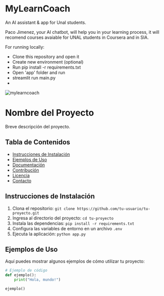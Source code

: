 # MyLearnCoach
An AI assistant &amp; app for Unal students.

Paco Jimenez, your AI chatbot, will help you in your learning process, it will recomend courses avaiable for UNAL students in Coursera and in SIA.

For running locally:
- Clone this repository and open it
- Create new environment (optional)
- Run pip install -r requirements.txt
- Open 'app' folder and run
- streamlit run main.py
- 
![mylearncoach](https://github.com/LozanoJohan/MyLearnCoach/assets/108693709/c4424823-ee6b-4c0b-b0f7-08ad33c34250)

# Nombre del Proyecto

Breve descripción del proyecto.

## Tabla de Contenidos

- [Instrucciones de Instalación](#instrucciones-de-instalación)
- [Ejemplos de Uso](#ejemplos-de-uso)
- [Documentación](#documentación)
- [Contribución](#contribución)
- [Licencia](#licencia)
- [Contacto](#contacto)

## Instrucciones de Instalación

1. Clona el repositorio: `git clone https://github.com/tu-usuario/tu-proyecto.git`
2. Ingresa al directorio del proyecto: `cd tu-proyecto`
3. Instala las dependencias: `pip install -r requirements.txt`
4. Configura las variables de entorno en un archivo `.env`
5. Ejecuta la aplicación: `python app.py`

## Ejemplos de Uso

Aquí puedes mostrar algunos ejemplos de cómo utilizar tu proyecto:

```python
# Ejemplo de código
def ejemplo():
    print("Hola, mundo!")

ejemplo()
